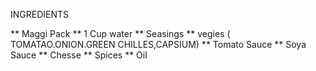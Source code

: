 INGREDIENTS

** Maggi Pack
** 1 Cup water
** Seasings
** vegies ( TOMATAO.ONION.GREEN CHILLES,CAPSIUM)
** Tomato Sauce
** Soya Sauce
** Chesse
** Spices
** Oil